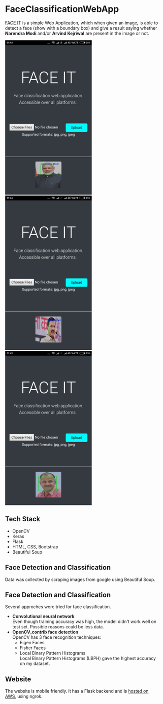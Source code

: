 # FaceClassificationWebApp

[FACE IT](https://0ca63b28.ngrok.io) is a simple Web Application, which when given an image, is able to detect a face (show with a boundary box) and give a result saying whether **Narendra Modi** and/or **Arvind Kejriwal** are present in the image or not.

<img src="https://github.com/SouravSharan/FaceClassificationWebApp/blob/master/demo/Screenshot_2017-12-11-21-44-47-093_com.android.chrome.png" height=500> <img src="https://github.com/SouravSharan/FaceClassificationWebApp/blob/master/demo/Screenshot_2017-12-11-21-44-17-681_com.android.chrome.png" height=500> <img src="https://github.com/SouravSharan/FaceClassificationWebApp/blob/master/demo/Screenshot_2017-12-11-21-43-50-915_com.android.chrome.png" height=500> 

## Tech Stack
  * OpenCV
  * Keras
  * Flask
  * HTML, CSS, Bootstrap
  * Beautiful Soup

## Face Detection and Classification
  Data was collected by scraping images from google using Beautiful Soup.

## Face Detection and Classification
  Several approches were tried for face classification. 
  * **Convolutional neural network** </br>
    Even though training accuracy was high, the model didn't work well on test set. Possible reasons could be less data.
  * **OpenCV_contrib face detection** </br>
    OpenCV has 3 face recognition techniques: </br>
      * Eigen Faces
      * Fisher Faces
      * Local Binary Pattern Histograms </br>
    Local Binary Pattern Histograms (LBPH) gave the highest accuracy on my dataset.
     
## Website
  The website is mobile friendly. It has a Flask backend and is [hosted on AWS](https://0ca63b28.ngrok.io), using ngrok. 
